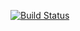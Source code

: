 [![Build Status](http://ec2-13-50-8-125.eu-north-1.compute.amazonaws.com/buildStatus/icon?job=03_challenge)](http://ec2-13-50-8-125.eu-north-1.compute.amazonaws.com/job/03_challenge/)
